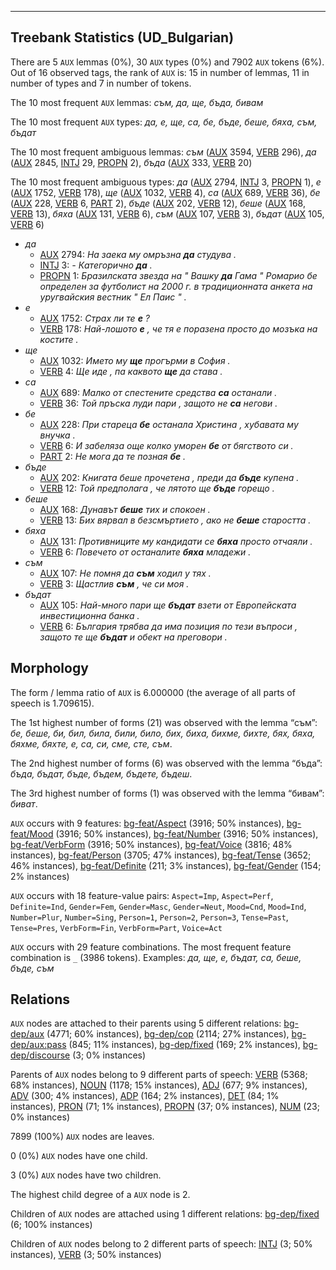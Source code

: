 

--------------------------------------------------------------------------------

## Treebank Statistics (UD_Bulgarian)

There are 5 `AUX` lemmas (0%), 30 `AUX` types (0%) and 7902 `AUX` tokens (6%).
Out of 16 observed tags, the rank of `AUX` is: 15 in number of lemmas, 11 in number of types and 7 in number of tokens.

The 10 most frequent `AUX` lemmas: <em>съм, да, ще, бъда, бивам</em>

The 10 most frequent `AUX` types:  <em>да, е, ще, са, бе, бъде, беше, бяха, съм, бъдат</em>

The 10 most frequent ambiguous lemmas: <em>съм</em> ([AUX]() 3594, [VERB]() 296), <em>да</em> ([AUX]() 2845, [INTJ]() 29, [PROPN]() 2), <em>бъда</em> ([AUX]() 333, [VERB]() 20)

The 10 most frequent ambiguous types:  <em>да</em> ([AUX]() 2794, [INTJ]() 3, [PROPN]() 1), <em>е</em> ([AUX]() 1752, [VERB]() 178), <em>ще</em> ([AUX]() 1032, [VERB]() 4), <em>са</em> ([AUX]() 689, [VERB]() 36), <em>бе</em> ([AUX]() 228, [VERB]() 6, [PART]() 2), <em>бъде</em> ([AUX]() 202, [VERB]() 12), <em>беше</em> ([AUX]() 168, [VERB]() 13), <em>бяха</em> ([AUX]() 131, [VERB]() 6), <em>съм</em> ([AUX]() 107, [VERB]() 3), <em>бъдат</em> ([AUX]() 105, [VERB]() 6)


* <em>да</em>
  * [AUX]() 2794: <em>На заека му омръзна <b>да</b> студува .</em>
  * [INTJ]() 3: <em>- Категорично <b>да</b> .</em>
  * [PROPN]() 1: <em>Бразилската звезда на " Вашку <b>да</b> Гама " Ромарио бе определен за футболист на 2000 г. в традиционната анкета на уругвайския вестник " Ел Паис " .</em>
* <em>е</em>
  * [AUX]() 1752: <em>Страх ли те <b>е</b> ?</em>
  * [VERB]() 178: <em>Най-лошото <b>е</b> , че тя е поразена просто до мозъка на костите .</em>
* <em>ще</em>
  * [AUX]() 1032: <em>Името му <b>ще</b> прогърми в София .</em>
  * [VERB]() 4: <em>Ще иде , па каквото <b>ще</b> да става .</em>
* <em>са</em>
  * [AUX]() 689: <em>Малко от спестените средства <b>са</b> останали .</em>
  * [VERB]() 36: <em>Той пръска луди пари , защото не <b>са</b> негови .</em>
* <em>бе</em>
  * [AUX]() 228: <em>При стареца <b>бе</b> останала Христина , хубавата му внучка .</em>
  * [VERB]() 6: <em>И забеляза още колко уморен <b>бе</b> от бягството си .</em>
  * [PART]() 2: <em>Не мога да те позная <b>бе</b> .</em>
* <em>бъде</em>
  * [AUX]() 202: <em>Книгата беше прочетена , преди да <b>бъде</b> купена .</em>
  * [VERB]() 12: <em>Той предполага , че лятото ще <b>бъде</b> горещо .</em>
* <em>беше</em>
  * [AUX]() 168: <em>Дунавът <b>беше</b> тих и спокоен .</em>
  * [VERB]() 13: <em>Бих вярвал в безсмъртието , ако не <b>беше</b> старостта .</em>
* <em>бяха</em>
  * [AUX]() 131: <em>Противниците му кандидати се <b>бяха</b> просто отчаяли .</em>
  * [VERB]() 6: <em>Повечето от останалите <b>бяха</b> младежи .</em>
* <em>съм</em>
  * [AUX]() 107: <em>Не помня да <b>съм</b> ходил у тях .</em>
  * [VERB]() 3: <em>Щастлив <b>съм</b> , че си моя .</em>
* <em>бъдат</em>
  * [AUX]() 105: <em>Най-много пари ще <b>бъдат</b> взети от Европейската инвестиционна банка .</em>
  * [VERB]() 6: <em>България трябва да има позиция по тези въпроси , защото те ще <b>бъдат</b> и обект на преговори .</em>

## Morphology

The form / lemma ratio of `AUX` is 6.000000 (the average of all parts of speech is 1.709615).

The 1st highest number of forms (21) was observed with the lemma “съм”: <em>бе, беше, би, бил, била, били, било, бих, биха, бихме, бихте, бях, бяха, бяхме, бяхте, е, са, си, сме, сте, съм</em>.

The 2nd highest number of forms (6) was observed with the lemma “бъда”: <em>бъда, бъдат, бъде, бъдем, бъдете, бъдеш</em>.

The 3rd highest number of forms (1) was observed with the lemma “бивам”: <em>биват</em>.

`AUX` occurs with 9 features: [bg-feat/Aspect]() (3916; 50% instances), [bg-feat/Mood]() (3916; 50% instances), [bg-feat/Number]() (3916; 50% instances), [bg-feat/VerbForm]() (3916; 50% instances), [bg-feat/Voice]() (3816; 48% instances), [bg-feat/Person]() (3705; 47% instances), [bg-feat/Tense]() (3652; 46% instances), [bg-feat/Definite]() (211; 3% instances), [bg-feat/Gender]() (154; 2% instances)

`AUX` occurs with 18 feature-value pairs: `Aspect=Imp`, `Aspect=Perf`, `Definite=Ind`, `Gender=Fem`, `Gender=Masc`, `Gender=Neut`, `Mood=Cnd`, `Mood=Ind`, `Number=Plur`, `Number=Sing`, `Person=1`, `Person=2`, `Person=3`, `Tense=Past`, `Tense=Pres`, `VerbForm=Fin`, `VerbForm=Part`, `Voice=Act`

`AUX` occurs with 29 feature combinations.
The most frequent feature combination is `_` (3986 tokens).
Examples: <em>да, ще, е, бъдат, са, беше, бъде, съм</em>


## Relations

`AUX` nodes are attached to their parents using 5 different relations: [bg-dep/aux]() (4771; 60% instances), [bg-dep/cop]() (2114; 27% instances), [bg-dep/aux:pass]() (845; 11% instances), [bg-dep/fixed]() (169; 2% instances), [bg-dep/discourse]() (3; 0% instances)

Parents of `AUX` nodes belong to 9 different parts of speech: [VERB]() (5368; 68% instances), [NOUN]() (1178; 15% instances), [ADJ]() (677; 9% instances), [ADV]() (300; 4% instances), [ADP]() (164; 2% instances), [DET]() (84; 1% instances), [PRON]() (71; 1% instances), [PROPN]() (37; 0% instances), [NUM]() (23; 0% instances)

7899 (100%) `AUX` nodes are leaves.

0 (0%) `AUX` nodes have one child.

3 (0%) `AUX` nodes have two children.

The highest child degree of a `AUX` node is 2.

Children of `AUX` nodes are attached using 1 different relations: [bg-dep/fixed]() (6; 100% instances)

Children of `AUX` nodes belong to 2 different parts of speech: [INTJ]() (3; 50% instances), [VERB]() (3; 50% instances)

